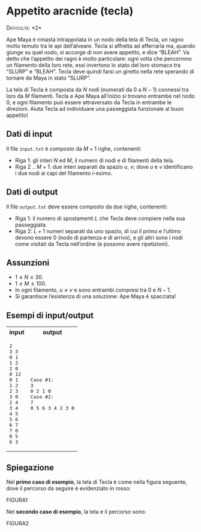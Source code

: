 # Appetito aracnide (tecla)

<div style="font-variant: small-caps">Difficoltà: *2*</div>

Ape Maya è rimasta intrappolata in un nodo della tela di Tecla, un ragno molto temuto tra le api
dell’alveare. Tecla si affretta ad afferrarla ma, quando giunge su quel nodo, si accorge di non avere
appetito, e dice “BLEAH”. Va detto che l’appetito dei ragni è molto particolare: ogni volta che percorrono
un filamento della loro rete, essi invertono lo stato del loro stomaco tra “SLURP” e “BLEAH”. Tecla deve
quindi farsi un giretto nella rete sperando di tornare da Maya in stato “SLURP”.

La tela di Tecla è composta da $N$ nodi (numerati da $0$ a $N - 1$) connessi tra loro da $M$ filamenti. Tecla
e Ape Maya all’inizio si trovano entrambe nel nodo $0$, e ogni filamento può essere attraversato da Tecla
in entrambe le direzioni. Aiuta Tecla ad individuare una passeggiata funzionale al buon appetito!

## Dati di input

Il file `input.txt` è composto da $M + 1$ righe, contenenti:

- Riga $1$: gli interi $N$ ed $M$, il numero di nodi e di filamenti della tela.
- Riga $2$ .. $M + 1$: due interi separati da spazio $u$, $v$; dove $u$ e $v$ identificano i due nodi ai capi del
filamento $i$-esimo.

## Dati di output

Il file `output.txt` deve essere composto da due righe, contenenti:

- Riga $1$: il numero di spostamenti $L$ che Tecla deve compiere nella sua passeggiata.
- Riga $2$: $L + 1$ numeri separati da uno spazio, di cui il primo e l’ultimo devono essere $0$ (nodo di
partenza e di arrivo), e gli altri sono i nodi come visitati da Tecla nell’ordine (e possono avere
ripetizioni).

## Assunzioni

- $1 \le N \le 30$.
- $1 \le M \le 100$.
- In ogni filamento, $u \ne v$ e sono entrambi compresi tra $0$ e $N - 1$.
- Si garantisce l’esistenza di una soluzione: Ape Maya è spacciata!

## Esempi di input/output

<table>
  <tbody>
    <tr>
      <th align="center">input</th>
      <th align="center">output</th>
    </tr>
    <tr>
      <td align="left"><pre>2
3 3
0 1
1 2
2 0
8 12
0 1
1 2
2 3
3 0
2 4
3 4
4 5
5 6
6 7
7 0
0 5
6 3</pre>
      </td>
      <td align="left"><pre>Case #1:
3
0 2 1 0
Case #2:
7
0 5 6 3 4 2 3 0</pre>
      </td>
    </tr>
  </tbody>
</table>

## Spiegazione

Nel **primo caso di esempio**, la tela di Tecla è come nella figura seguente,
dove il percorso da seguire è evidenziato in rosso:

FIGURA1

Nel **secondo caso di esempio**, la tela e il percorso sono:

FIGURA2
